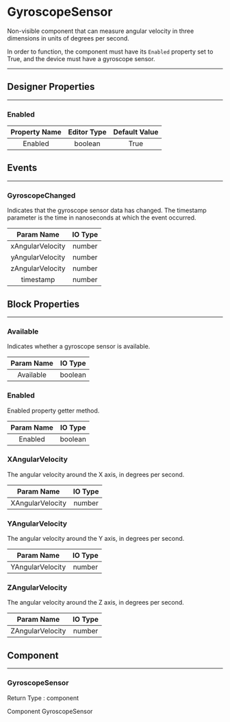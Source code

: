 <!--
  Copyright © 2013-2021 MIT, All rights reserved
  Released under the Apache License, Version 2.0
  http://www.apache.org/licenses/LICENSE-2.0
-->

# GyroscopeSensor

Non-visible component that can measure angular velocity in three dimensions in units of degrees per second.

In order to function, the component must have its `Enabled` property set to True, and the device must have a gyroscope sensor.

---

## Designer Properties

---

### Enabled

| Property Name | Editor Type | Default Value |
| :-----------: | :---------: | :-----------: |
|    Enabled    |   boolean   |      True     |

## Events

---

### GyroscopeChanged

<div block-type = "component_event" component-selector = "GyroscopeSensor" event-selector = "GyroscopeChanged" id = "gyroscopesensor-gyroscopechanged"></div>

Indicates that the gyroscope sensor data has changed. The timestamp parameter is the time in nanoseconds at which the event occurred.

|    Param Name    | IO Type |
| :--------------: | :-----: |
| xAngularVelocity |  number |
| yAngularVelocity |  number |
| zAngularVelocity |  number |
|     timestamp    |  number |

## Block Properties

---

### Available

<div block-type = "component_set_get" component-selector = "GyroscopeSensor" property-selector = "Available" property-type = "get" id = "get-gyroscopesensor-available"></div>

Indicates whether a gyroscope sensor is available.

| Param Name | IO Type |
| :--------: | :-----: |
|  Available | boolean |

### Enabled

<div block-type = "component_set_get" component-selector = "GyroscopeSensor" property-selector = "Enabled" property-type = "get" id = "get-gyroscopesensor-enabled"></div>

<div block-type = "component_set_get" component-selector = "GyroscopeSensor" property-selector = "Enabled" property-type = "set" id = "set-gyroscopesensor-enabled"></div>

Enabled property getter method.

| Param Name | IO Type |
| :--------: | :-----: |
|   Enabled  | boolean |

### XAngularVelocity

<div block-type = "component_set_get" component-selector = "GyroscopeSensor" property-selector = "XAngularVelocity" property-type = "get" id = "get-gyroscopesensor-xangularvelocity"></div>

The angular velocity around the X axis, in degrees per second.

|    Param Name    | IO Type |
| :--------------: | :-----: |
| XAngularVelocity |  number |

### YAngularVelocity

<div block-type = "component_set_get" component-selector = "GyroscopeSensor" property-selector = "YAngularVelocity" property-type = "get" id = "get-gyroscopesensor-yangularvelocity"></div>

The angular velocity around the Y axis, in degrees per second.

|    Param Name    | IO Type |
| :--------------: | :-----: |
| YAngularVelocity |  number |

### ZAngularVelocity

<div block-type = "component_set_get" component-selector = "GyroscopeSensor" property-selector = "ZAngularVelocity" property-type = "get" id = "get-gyroscopesensor-zangularvelocity"></div>

The angular velocity around the Z axis, in degrees per second.

|    Param Name    | IO Type |
| :--------------: | :-----: |
| ZAngularVelocity |  number |

## Component

---

### GyroscopeSensor

<div block-type = "component_component_block" component-selector = "GyroscopeSensor" id = "component-gyroscopesensor"></div>

Return Type : component

Component GyroscopeSensor

